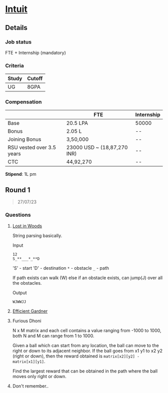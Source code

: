 # [Intuit](https://www.intuit.com/)

## Details

### Job status

FTE + Internship (mandatory)

### Criteria

|Study|Cutoff|
|-----|------|
|UG|8GPA|

### Compensation

||FTE|Internship|
|--|-----|------|
|Base|20.5 LPA|50000|
|Bonus|2.05 L|--|
|Joining Bonus|3,50,000|--|
|RSU vested over 3.5 years|23000 USD ~ (18,87,270 INR)|--|
|CTC|44,92,270|--|

**Stipend**: 1L pm

## Round 1

> 27/07/23

### Questions

1. [Lost in Woods](https://leetcode.com/discuss/interview-question/3207829/Questions-Asked-oror-Intuit-Summer-Internship-2023-oror-Only-Referrals/)

    String parsing basically.
    
    Input
    ```
    12
    S_**___*_**D
    ```

    'S' - start
    'D' - destination
    `*` - obstacle
    `_` - path

    If path exists can walk (W) else if an obstacle exists, can jump(J) over all the obstacles.

    Output
    ```
    WJWWJJ
    ```

2. [Efficient Gardner](https://leetcode.com/problems/minimum-number-of-taps-to-open-to-water-a-garden/)

3. Furious Dhoni

    N x M matrix and each cell contains a value ranging from -1000 to 1000, both N and M can range from 1 to 1000.

    Given a ball which can start from any location, the ball can move to the right or down to its adjacent neighbor. If the ball goes from x1 y1 to x2 y2 (right or down), then the reward obtained is `matrix[x2][y2] - matrix[x1][y1]`.

    Find the largest reward that can be obtained in the path where the ball moves only right or down.

4. Don't remember..
